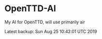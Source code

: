 # OpenTTD-AI
My AI for OpenTTD, will use primarily air

Latest backup: Sun Aug 25 10:42:01 UTC 2019
